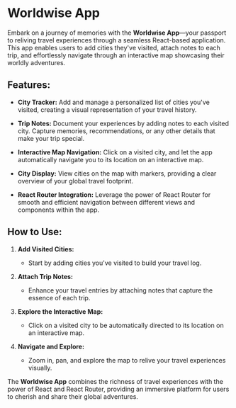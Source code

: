 # Worldwise App

Embark on a journey of memories with the **Worldwise App**—your passport to reliving travel experiences through a seamless React-based application. This app enables users to add cities they've visited, attach notes to each trip, and effortlessly navigate through an interactive map showcasing their worldly adventures.

## Features:

- **City Tracker:** Add and manage a personalized list of cities you've visited, creating a visual representation of your travel history.

- **Trip Notes:** Document your experiences by adding notes to each visited city. Capture memories, recommendations, or any other details that make your trip special.

- **Interactive Map Navigation:** Click on a visited city, and let the app automatically navigate you to its location on an interactive map.

- **City Display:** View cities on the map with markers, providing a clear overview of your global travel footprint.

- **React Router Integration:** Leverage the power of React Router for smooth and efficient navigation between different views and components within the app.

## How to Use:

1. **Add Visited Cities:**
   - Start by adding cities you've visited to build your travel log.

2. **Attach Trip Notes:**
   - Enhance your travel entries by attaching notes that capture the essence of each trip.

3. **Explore the Interactive Map:**
   - Click on a visited city to be automatically directed to its location on an interactive map.

4. **Navigate and Explore:**
   - Zoom in, pan, and explore the map to relive your travel experiences visually.

The **Worldwise App** combines the richness of travel experiences with the power of React and React Router, providing an immersive platform for users to cherish and share their global adventures.
